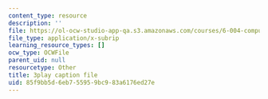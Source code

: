 ```yaml
---
content_type: resource
description: ''
file: https://ol-ocw-studio-app-qa.s3.amazonaws.com/courses/6-004-computation-structures-spring-2017/85f9bb5d6eb755959bc983a6176ed27e_9eWKuWyXYKY.vtt
file_type: application/x-subrip
learning_resource_types: []
ocw_type: OCWFile
parent_uid: null
resourcetype: Other
title: 3play caption file
uid: 85f9bb5d-6eb7-5595-9bc9-83a6176ed27e
---
```

